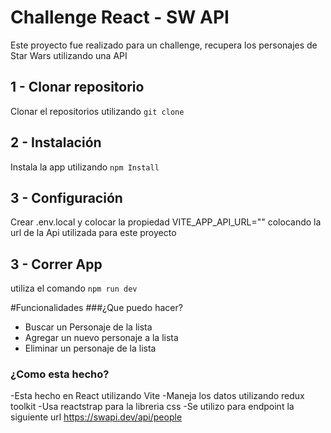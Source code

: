 # Challenge React - SW API

Este proyecto fue realizado para un challenge, recupera los personajes de Star Wars utilizando una API

## 1 - Clonar repositorio

Clonar el repositorios utilizando `git clone`

## 2 - Instalación

Instala la app utilizando `npm Install`

## 3 - Configuración

Crear .env.local y colocar la propiedad VITE_APP_API_URL="" colocando la url de la Api utilizada para este proyecto

## 3 - Correr App

utiliza el comando `npm run dev`

#Funcionalidades
###¿Que puedo hacer?

- Buscar un Personaje de la lista
- Agregar un nuevo personaje a la lista
- Eliminar un personaje de la lista

### ¿Como esta hecho?

-Esta hecho en React utilizando Vite
-Maneja los datos utilizando redux toolkit
-Usa reactstrap para la libreria css
-Se utilizo para endpoint la siguiente url [https://swapi.dev/api/people ](https://swapi.dev/api/people "https://swapi.dev/api/people  ")
